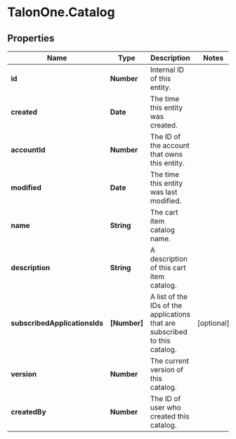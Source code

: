 # TalonOne.Catalog

## Properties

Name | Type | Description | Notes
------------ | ------------- | ------------- | -------------
**id** | **Number** | Internal ID of this entity. | 
**created** | **Date** | The time this entity was created. | 
**accountId** | **Number** | The ID of the account that owns this entity. | 
**modified** | **Date** | The time this entity was last modified. | 
**name** | **String** | The cart item catalog name. | 
**description** | **String** | A description of this cart item catalog. | 
**subscribedApplicationsIds** | **[Number]** | A list of the IDs of the applications that are subscribed to this catalog. | [optional] 
**version** | **Number** | The current version of this catalog. | 
**createdBy** | **Number** | The ID of user who created this catalog. | 


